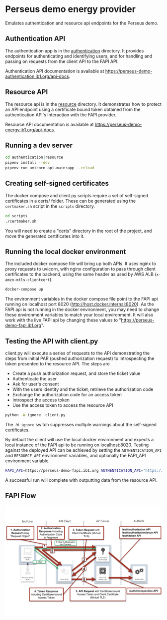 # Perseus demo energy provider

Emulates authentication and resource api endpoints for the Perseus demo.

## Authentication API

The authentication app is in the [authentication](authentication) directory. It provides endpoints for authenticating and identifying users, and for handling and passing on requests from the client API to the FAPI API.

Authentication API documentation is available at https://perseus-demo-authentication.ib1.org/api-docs.

## Resource API

The resource api is in the [resource](resource) directory. It demonstrates how to protect an API endpoint using a certificate bound token obtained from the authentication API's interaction with the FAPI provider.

Resource API documentation is available at https://perseus-demo-energy.ib1.org/api-docs.

## Running a dev server

```bash
cd authentication|resource
pipenv install --dev
pipenv run uvicorn api.main:app --reload
```

## Creating self-signed certificates

The docker compose and client.py scripts require a set of self-signed certificates in a certs/ folder. These can be generated using the `certmaker.sh` script in the `scripts` directory.

```bash
cd scripts
./certmaker.sh
```

You will need to create a "certs" directory in the root of the project, and move the generated certificates into it.

## Running the local docker environment

The included docker compose file will bring up both APIs. It uses nginx to proxy requests to uvicorn, with nginx configuration to pass through client certificates to the backend, using the same header as used by AWS ALB (`x-amzn-mtls-clientcert`).

```bash
docker-compose up
```

The environment variables in the docker compose file point to the FAPI api running on localhost port 8020 (http://host.docker.internal:8020). As the FAPI api is not running in the docker environment, you may need to change these environment variables to match your local environment. It will also work with the live FAPI api by changing these values to "https://perseus-demo-fapi.ib1.org".

## Testing the API with client.py

client.py will execute a series of requests to the API demonstrating the steps from initial PAR (pushed authorization request) to introspecting the token presented to the resource API. The steps are

- Create a push authorization request, and store the ticket value
- Authenticate the user
- Ask for user's consent
- With the users identity and the ticket, retrieve the authorization code
- Exchange the authorization code for an access token
- Introspect the access token
- Use the access token to access the resource API

```bash
python -W ignore  client.py
```

The `-W ignore` switch suppresses multiple warnings about the self-signed certificates.

By default the client will use the local docker environment and expects a local instance of the FAPI api to be running on localhost:8020. Testing against the deployed API can be achieved by setting the `AUTHENTICATION_API` and `RESOURCE_API` environment variables, and optionally the FAPI_API environment variable.

```bash
FAPI_API=https://perseus-demo-fapi.ib1.org AUTHENTICATION_API="https://perseus-demo-authentication.ib1.org" RESOURCE_API=https://perseus-demo-energy.ib1.org python -W ignore  client.py
```

A successful run will complete with outputting data from the resource API.

## FAPI Flow

![FAPI Flow diagram](docs/fapi-authlete-flow.png)
